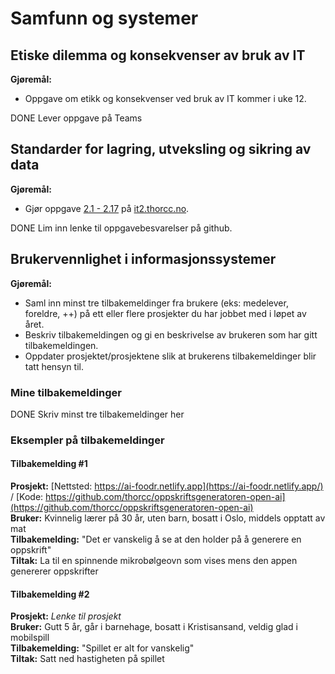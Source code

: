 # Samfunn og systemer

## Etiske dilemma og konsekvenser av bruk av IT

**Gjøremål:**

- Oppgave om etikk og konsekvenser ved bruk av IT kommer i uke 12.

DONE Lever oppgave på Teams

## Standarder for lagring, utveksling og sikring av data

**Gjøremål:**

- Gjør oppgave [2.1  - 2.17](https://it2.thorcc.no/databehandling-og-algoritmer/oversikt) på [it2.thorcc.no](https://it2.thorcc.no).

DONE  Lim inn lenke til oppgavebesvarelser på github.

## Brukervennlighet i informasjonssystemer

**Gjøremål:**

- Saml inn minst tre tilbakemeldinger fra brukere  (eks: medelever, foreldre, ++) på ett eller flere prosjekter du har jobbet med i løpet av året.
- Beskriv tilbakemeldingen og gi en beskrivelse av brukeren som har gitt tilbakemeldingen.
- Oppdater prosjektet/prosjektene slik at brukerens tilbakemeldinger blir tatt hensyn til.

### Mine tilbakemeldinger

DONE Skriv minst tre tilbakemeldinger her

### Eksempler på tilbakemeldinger

#### Tilbakemelding #1

**Prosjekt:** [Nettsted: https://ai-foodr.netlify.app](https://ai-foodr.netlify.app/) / [Kode: https://github.com/thorcc/oppskriftsgeneratoren-open-ai](https://github.com/thorcc/oppskriftsgeneratoren-open-ai)  
**Bruker:** Kvinnelig lærer på 30 år, uten barn, bosatt i Oslo, middels opptatt av mat  
**Tilbakemelding:** "Det er vanskelig å se at den holder på å generere en oppskrift"  
**Tiltak:** La til en spinnende mikrobølgeovn som vises mens den appen genererer oppskrifter

#### Tilbakemelding #2

**Prosjekt:** *Lenke til prosjekt*  
**Bruker:** Gutt 5 år, går i barnehage, bosatt i Kristisansand, veldig glad i mobilspill  
**Tilbakemelding:** "Spillet er alt for vanskelig"  
**Tiltak:** Satt ned hastigheten på spillet
